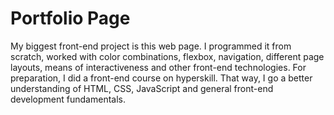 # Portfolio Page

My biggest front-end project is this web page. I programmed it from scratch, worked with color combinations,
flexbox, navigation, different page layouts, means of interactiveness and other front-end technologies.
For preparation, I did a front-end course on hyperskill. That way, I go a better understanding of HTML, CSS,
JavaScript and general front-end development fundamentals.
